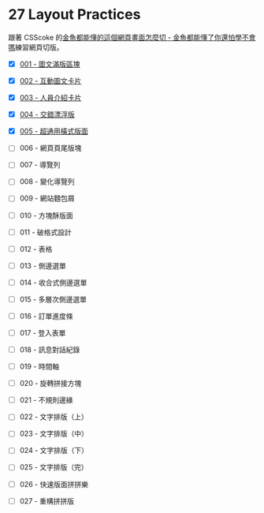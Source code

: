 # 27 Layout Practices

跟著 CSScoke 的[金魚都能懂的這個網頁畫面怎麼切 - 金魚都能懂了你還怕學不會嗎](https://ithelp.ithome.com.tw/users/20112550/ironman/2623)練習網頁切版。

- [x] [001 - 圖文滿版區塊](https://hwahii.github.io/30LayoutPractices/001-pic-and-text-full-page/)

- [x] [002 - 互動圖文卡片](https://hwahii.github.io/30LayoutPractices/002-interactive-cards/)

- [x] [003 - 人員介紹卡片](https://hwahii.github.io/30LayoutPractices/003-member-intro-cards/)

- [x] [004 - 交錯漂浮版](https://hwahii.github.io/30LayoutPractices/004-staggered-floating-boards/)

- [x] [005 - 超通用橫式版面](https://hwahii.github.io/30LayoutPractices/005-horizontal-cards/)

- [ ] 006 - 網頁頁尾版塊

- [ ] 007 - 導覽列

- [ ] 008 - 變化導覽列

- [ ] 009 - 網站麵包屑

- [ ] 010 - 方塊酥版面

- [ ] 011 - 破格式設計

- [ ] 012 - 表格

- [ ] 013 - 側邊選單

- [ ] 014 - 收合式側邊選單

- [ ] 015 - 多層次側邊選單

- [ ] 016 - 訂單進度條

- [ ] 017 - 登入表單

- [ ] 018 - 訊息對話紀錄

- [ ] 019 - 時間軸

- [ ] 020 - 旋轉拼接方塊

- [ ] 021 - 不規則邊緣

- [ ] 022 - 文字排版（上）

- [ ] 023 - 文字排版（中）

- [ ] 024 - 文字排版（下）

- [ ] 025 - 文字排版（完）

- [ ] 026 - 快速版面拼拼樂

- [ ] 027 - 重構拼拼版